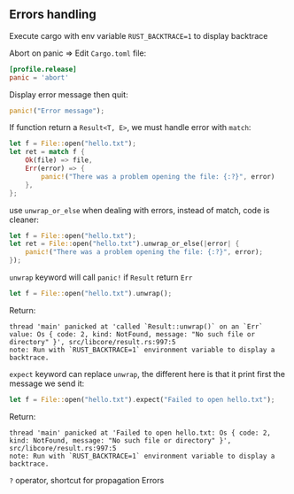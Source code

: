 Errors handling
------

Execute cargo with env variable `RUST_BACKTRACE=1` to display backtrace

Abort on panic => Edit `Cargo.toml` file:
```TOML
[profile.release]
panic = 'abort'
```

Display error message then quit:
```rust
panic!("Error message");
```

If function return a `Result<T, E>`, we must handle error with `match`:
```rust
let f = File::open("hello.txt");
let ret = match f {
    Ok(file) => file,
    Err(error) => {
        panic!("There was a problem opening the file: {:?}", error)
    },
};
```

use `unwrap_or_else` when dealing with errors, instead of match, code is cleaner:
```rust
let f = File::open("hello.txt");
let ret = File::open("hello.txt").unwrap_or_else(|error| {
    panic!("There was a problem opening the file: {:?}", error);
});
```

`unwrap` keyword will call `panic!` if `Result` return `Err`
```rust
let f = File::open("hello.txt").unwrap();
```
Return:
```
thread 'main' panicked at 'called `Result::unwrap()` on an `Err` value: Os { code: 2, kind: NotFound, message: "No such file or directory" }', src/libcore/result.rs:997:5
note: Run with `RUST_BACKTRACE=1` environment variable to display a backtrace.
```

`expect` keyword can replace `unwrap`, the different here is that it print first the message we send it:
```rust
let f = File::open("hello.txt").expect("Failed to open hello.txt");
```
Return:
```
thread 'main' panicked at 'Failed to open hello.txt: Os { code: 2, kind: NotFound, message: "No such file or directory" }', src/libcore/result.rs:997:5
note: Run with `RUST_BACKTRACE=1` environment variable to display a backtrace.
```

`?` operator, shortcut for propagation Errors

